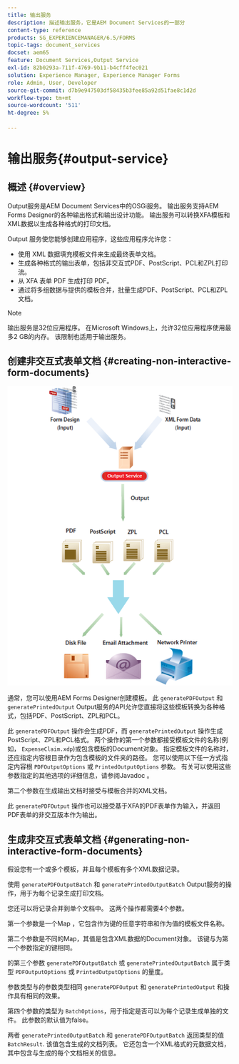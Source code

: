 ```yaml
---
title: 输出服务
description: 描述输出服务，它是AEM Document Services的一部分
content-type: reference
products: SG_EXPERIENCEMANAGER/6.5/FORMS
topic-tags: document_services
docset: aem65
feature: Document Services,Output Service
exl-id: 82b0293a-711f-4769-9b11-b4cff4fec021
solution: Experience Manager, Experience Manager Forms
role: Admin, User, Developer
source-git-commit: d7b9e947503df58435b3fee85a92d51fae8c1d2d
workflow-type: tm+mt
source-wordcount: '511'
ht-degree: 5%

---
```


# 输出服务{#output-service}

## 概述 {#overview}

Output服务是AEM Document Services中的OSGi服务。 输出服务支持AEM Forms Designer的各种输出格式和输出设计功能。 输出服务可以转换XFA模板和XML数据以生成各种格式的打印文档。

Output 服务使您能够创建应用程序，这些应用程序允许您：

* 使用 XML 数据填充模板文件来生成最终表单文档。
* 生成各种格式的输出表单，包括非交互式PDF、PostScript、PCL和ZPL打印流。
* 从 XFA 表单 PDF 生成打印 PDF。
* 通过将多组数据与提供的模板合并，批量生成PDF、PostScript、PCL和ZPL文档。

>[!NOTE]
>
>输出服务是32位应用程序。 在Microsoft Windows上，允许32位应用程序使用最多2 GB的内存。 该限制也适用于输出服务。

## 创建非交互式表单文档 {#creating-non-interactive-form-documents}

![usingoutput_modified](assets/usingoutput_modified.png)

通常，您可以使用AEM Forms Designer创建模板。 此 `generatePDFOutput` 和 `generatePrintedOutput` Output服务的API允许您直接将这些模板转换为各种格式，包括PDF、PostScript、ZPL和PCL。

此 `generatePDFOutput` 操作会生成PDF，而 `generatePrintedOutput` 操作生成PostScript、ZPL和PCL格式。 两个操作的第一个参数都接受模板文件的名称(例如， `ExpenseClaim.xdp`)或包含模板的Document对象。 指定模板文件的名称时，还应指定内容根目录作为包含模板的文件夹的路径。 您可以使用以下任一方式指定内容根 `PDFOutputOptions` 或 `PrintedOutputOptions` 参数。 有关可以使用这些参数指定的其他选项的详细信息，请参阅Javadoc 。

第二个参数在生成输出文档时接受与模板合并的XML文档。

此 `generatePDFOutput` 操作也可以接受基于XFA的PDF表单作为输入，并返回PDF表单的非交互版本作为输出。

## 生成非交互式表单文档 {#generating-non-interactive-form-documents}

假设您有一个或多个模板，并且每个模板有多个XML数据记录。

使用 `generatePDFOutputBatch` 和 `generatePrintedOutputBatch` Output服务的操作，用于为每个记录生成打印文档。

您还可以将记录合并到单个文档中。 这两个操作都需要4个参数。

第一个参数是一个Map ，它包含作为键的任意字符串和作为值的模板文件名称。

第二个参数是不同的Map，其值是包含XML数据的Document对象。 该键与为第一个参数指定的键相同。

的第三个参数 `generatePDFOutputBatch` 或 `generatePrintedOutputBatch` 属于类型 `PDFOutputOptions` 或 `PrintedOutputOptions` 的量度。

参数类型与的参数类型相同 `generatePDFOutput` 和 `generatePrintedOutput` 和操作具有相同的效果。

第四个参数的类型为 `BatchOptions`，用于指定是否可以为每个记录生成单独的文件。 此参数的默认值为false。

两者 `generatePrintedOutputBatch` 和 `generatePDFOutputBatch` 返回类型的值 `BatchResult`. 该值包含生成的文档列表。 它还包含一个XML格式的元数据文档，其中包含与生成的每个文档相关的信息。
